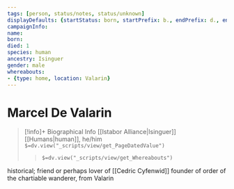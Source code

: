 ```yaml
---
tags: [person, status/notes, status/unknown]
displayDefaults: {startStatus: born, startPrefix: b., endPrefix: d., endStatus: died}
campaignInfo:
name:
born:
died: 1
species: human
ancestry: Isinguer
gender: male
whereabouts:
- {type: home, location: Valarin}
---
```

# Marcel De Valarin
>[!info]+ Biographical Info
> [[Istabor Alliance|Isinguer]] [[Humans|human]], he/him
> `$=dv.view("_scripts/view/get_PageDatedValue")`
>> `$=dv.view("_scripts/view/get_Whereabouts")`

historical; friend or perhaps lover of [[Cedric Cyfenwid]]
founder of order of the chartiable wanderer, from Valarin